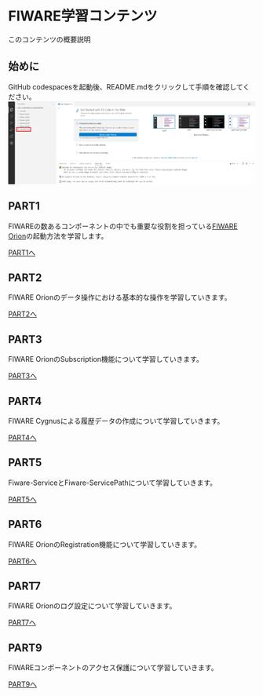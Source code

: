 # FIWARE学習コンテンツ

このコンテンツの概要説明

## 始めに
GitHub codespacesを起動後、README.mdをクリックして手順を確認してください。
![](assets/1-1.png)

## PART1

FIWAREの数あるコンポーネントの中でも重要な役割を担っている[FIWARE Orion](https://fiware-orion.readthedocs.io/en/master/)の起動方法を学習します。

[PART1へ](fiware-part1/README.md)

## PART2

FIWARE Orionのデータ操作における基本的な操作を学習していきます。

[PART2へ](fiware-part2/README.md)

## PART3

FIWARE OrionのSubscription機能について学習していきます。

[PART3へ](fiware-part3/README.md)

## PART4

FIWARE Cygnusによる履歴データの作成について学習していきます。

[PART4へ](fiware-part4/README.md)

## PART5

Fiware-ServiceとFiware-ServicePathについて学習していきます。

[PART5へ](fiware-part5/README.md)

## PART6

FIWARE OrionのRegistration機能について学習していきます。

[PART6へ](fiware-part6/README.md)

## PART7

FIWARE Orionのログ設定について学習していきます。

[PART7へ](fiware-part7/README.md)

## PART9

FIWAREコンポーネントのアクセス保護について学習していきます。

[PART9へ](fiware-part9/README.md)
